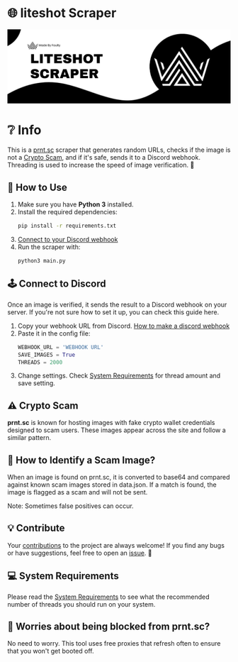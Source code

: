 # 🌐 liteshot Scraper

![Liteshot Scraper Banner](imgs/Banner.png)

# ❔ Info
This is a [prnt.sc](https://prnt.sc/) scraper that generates random URLs, checks if the image is not a [Crypto Scam](#️-crypto-scam), and if it's safe, sends it to a Discord webhook. Threading is used to increase the speed of image verification. 🚀

## 🔧 How to Use

1. Make sure you have **Python 3** installed.  
2. Install the required dependencies:  
   ```bash
   pip install -r requirements.txt
3. [Connect to your Discord webhook](#️-connect-to-discord)
4. Run the scraper with:
    ```bash
    python3 main.py
    ```
## 🕹️ Connect to Discord
Once an image is verified, it sends the result to a Discord webhook on your server. If you're not sure how to set it up, you can check this guide here.

1. Copy your webhook URL from Discord. [How to make a discord webhook](https://support.discord.com/hc/en-us/articles/228383668-Intro-to-Webhooks)
2. Paste it in the config file:
    ```python
    WEBHOOK_URL = 'WEBHOOK URL'
    SAVE_IMAGES = True
    THREADS = 2000
    ```
3. Change settings. Check [System Requirements](#-system-requirements) for thread amount and save setting.

## ⚠️ Crypto Scam
**prnt.sc** is known for hosting images with fake crypto wallet credentials designed to scam users. These images appear across the site and follow a similar pattern.

## 🧐 How to Identify a Scam Image?
When an image is found on prnt.sc, it is converted to base64 and compared against known scam images stored in data.json. If a match is found, the image is flagged as a scam and will not be sent.

Note: Sometimes false positives can occur.

## 💡 Contribute
Your [contributions](https://github.com/faulty-teen/liteshot-scraper/pulls) to the project are always welcome! If you find any bugs or have suggestions, feel free to open an [issue](https://github.com/faulty-teen/liteshot-scraper/issues). 💬

## 💻 System Requirements
Please read the [System Requirements](/system_requirements.md) to see what the recommended number of threads you should run on your system.

## 🛑 Worries about being blocked from prnt.sc?
No need to worry. This tool uses free proxies that refresh often to ensure that you won't get booted off.
